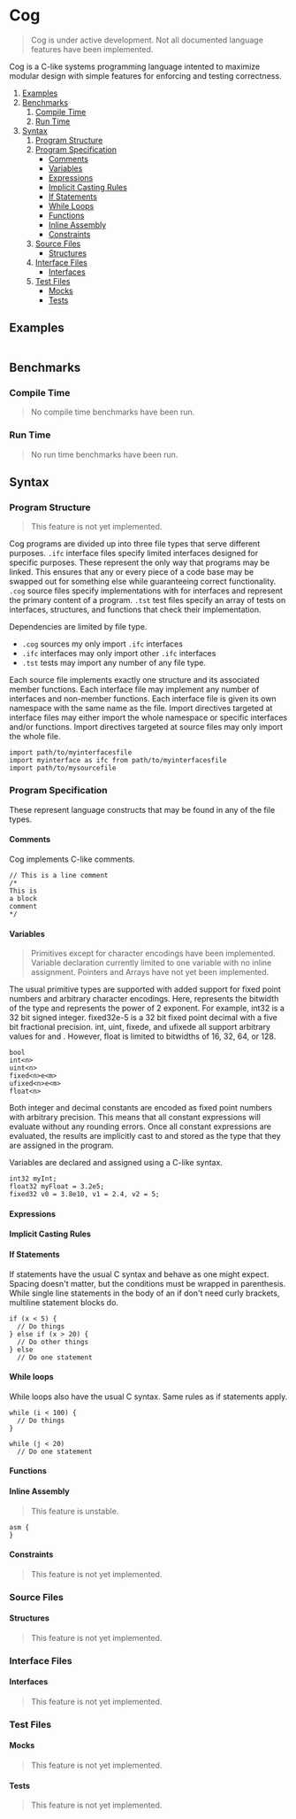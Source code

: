 # Cog

> Cog is under active development. Not all documented language features have been implemented.

Cog is a C-like systems programming language intented to maximize modular design with simple features for enforcing and testing correctness.

1. [Examples](#examples)
2. [Benchmarks](#benchmarks)
   1. [Compile Time](#compile-time)
   2. [Run Time](#run-time)
4. [Syntax](#syntax)
   1. [Program Structure](#program-structure)
   2. [Program Specification](#program-specification)
      * [Comments](#comments)
      * [Variables](#variables)
      * [Expressions](#expressions)
      * [Implicit Casting Rules](#implicit-casting-rules)
      * [If Statements](#if-statements)
      * [While Loops](#while-loops)
      * [Functions](#functions)
      * [Inline Assembly](#inline-assembly)
      * [Constraints](#constraints)
   3. [Source Files](#source-files)
      * [Structures](#structures)
   4. [Interface Files](#interface-files)
      * [Interfaces](#interfaces)
   5. [Test Files](#test-files)
      * [Mocks](#mocks)
      * [Tests](#tests)

## Examples

```

```

## Benchmarks

### Compile Time

> No compile time benchmarks have been run.

### Run Time

> No run time benchmarks have been run.

## Syntax

### Program Structure

> This feature is not yet implemented.

Cog programs are divided up into three file types that serve different purposes. `.ifc` interface files specify limited interfaces designed for specific purposes. These represent the only way that programs may be linked. This ensures that any or every piece of a code base may be swapped out for something else while guaranteeing correct functionality. `.cog` source files specify implementations with for interfaces and represent the primary content of a program. `.tst` test files specify an array of tests on interfaces, structures, and functions that check their implementation.

Dependencies are limited by file type.
* `.cog` sources my only import `.ifc` interfaces
* `.ifc` interfaces may only import other `.ifc` interfaces
* `.tst` tests may import any number of any file type.

Each source file implements exactly one structure and its associated member functions. Each interface file may implement any number of interfaces and non-member functions. Each interface file is given its own namespace with the same name as the file. Import directives targeted at interface files may either import the whole namespace or specific interfaces and/or functions. Import directives targeted at source files may only import the whole file.

```
import path/to/myinterfacesfile
import myinterface as ifc from path/to/myinterfacesfile
import path/to/mysourcefile
```

### Program Specification

These represent language constructs that may be found in any of the file types.

#### Comments

Cog implements C-like comments.
```
// This is a line comment
/*
This is
a block
comment
*/
```

#### Variables

> Primitives except for character encodings have been implemented.
> Variable declaration currently limited to one variable with no inline assignment.
> Pointers and Arrays have not yet been implemented.

The usual primitive types are supported with added support for fixed point numbers and arbitrary character encodings. Here, <n> represents the bitwidth of the type and <m> represents the power of 2 exponent. For example, int32 is a 32 bit signed integer. fixed32e-5 is a 32 bit fixed point decimal with a five bit fractional precision. int<n>, uint<n>, fixed<n>e<m>, and ufixed<n>e<m> all support arbitrary values for <n> and <m>. However, float<n> is limited to bitwidths of 16, 32, 64, or 128.

```
bool
int<n>
uint<n>
fixed<n>e<m>
ufixed<n>e<m>
float<n>
```
Both integer and decimal constants are encoded as fixed point numbers with arbitrary precision. This means that all constant expressions will evaluate without any rounding errors. Once all constant expressions are evaluated, the results are implicitly cast to and stored as the type that they are assigned in the program.

Variables are declared and assigned using a C-like syntax.
```
int32 myInt;
float32 myFloat = 3.2e5;
fixed32 v0 = 3.8e10, v1 = 2.4, v2 = 5;
```

#### Expressions

#### Implicit Casting Rules

#### If Statements

If statements have the usual C syntax and behave as one might expect. Spacing doesn't matter, but the conditions must be wrapped in parenthesis. While single line statements in the body of an if don't need curly brackets, multiline statement blocks do.
```
if (x < 5) {
  // Do things
} else if (x > 20) {
  // Do other things
} else
  // Do one statement
```

#### While loops

While loops also have the usual C syntax. Same rules as if statements apply.
```
while (i < 100) {
  // Do things
}

while (j < 20)
  // Do one statement
```

#### Functions

#### Inline Assembly

> This feature is unstable.

```
asm {
}
```

#### Constraints

> This feature is not yet implemented.

### Source Files

#### Structures

> This feature is not yet implemented.

### Interface Files

#### Interfaces

> This feature is not yet implemented.

### Test Files

#### Mocks

> This feature is not yet implemented.

#### Tests

> This feature is not yet implemented.

